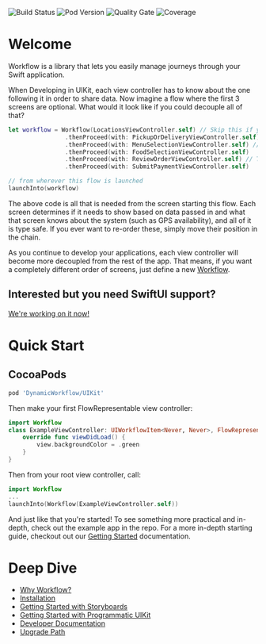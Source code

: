 ![Build Status](https://github.com/wwt/Workflow/actions/workflows/CI.yml/badge.svg?branch=main)
![Pod Version](https://img.shields.io/cocoapods/v/DynamicWorkflow.svg?style=popout)
![Quality Gate](https://img.shields.io/sonar/quality_gate/wwt_Workflow?server=https%3A%2F%2Fsonarcloud.io)
![Coverage](https://img.shields.io/sonar/coverage/wwt_Workflow?server=http%3A%2F%2Fsonarcloud.io)

# Welcome
Workflow is a library that lets you easily manage journeys through your Swift application.

When Developing in UIKit, each view controller has to know about the one following it in order to share data.  Now imagine a flow where the first 3 screens are optional.  What would it look like if you could decouple all of that?

```swift
let workflow = Workflow(LocationsViewController.self) // Skip this if you have GPS
                .thenProceed(with: PickupOrDeliveryViewController.self) // Skip this if you only have 1 choice
                .thenProceed(with: MenuSelectionViewController.self) // Skip this for new stores
                .thenProceed(with: FoodSelectionViewController.self)
                .thenProceed(with: ReviewOrderViewController.self) // This lets you edit anything you've already picked
                .thenProceed(with: SubmitPaymentViewController.self)

// from wherever this flow is launched
launchInto(workflow)
```
The above code is all that is needed from the screen starting this flow. Each screen determines if it needs to show based on data passed in and what that screen knows about the system (such as GPS availability), and all of it is type safe. If you ever want to re-order these, simply move their position in the chain.

As you continue to develop your applications, each view controller will become more decoupled from the rest of the app.  That means, if you want a completely different order of screens, just define a new [Workflow](https://wwt.github.io/SwiftCurrent/Classes/Workflow.html).

## Interested but you need SwiftUI support?
[We're working on it now!](https://github.com/wwt/Workflow/milestone/2)

# Quick Start
## CocoaPods
```ruby
pod 'DynamicWorkflow/UIKit'
```
Then make your first FlowRepresentable view controller:
```swift
import Workflow
class ExampleViewController: UIWorkflowItem<Never, Never>, FlowRepresentable {
    override func viewDidLoad() {
        view.backgroundColor = .green
    }
}
```
Then from your root view controller, call: 
```swift
import Workflow
...
launchInto(Workflow(ExampleViewController.self))
```

And just like that you're started!  To see something more practical and in-depth, check out the example app in the repo.  For a more in-depth starting guide, checkout out our [Getting Started](https://github.com/wwt/Workflow/wiki/getting-started) documentation.

# Deep Dive
- [Why Workflow?](https://github.com/wwt/Workflow/wiki/Why-This-Library%3F)
- [Installation](https://github.com/wwt/Workflow/wiki/Installation)
- [Getting Started with Storyboards](https://github.com/wwt/Workflow/wiki/getting-started)
- [Getting Started with Programmatic UIKit](https://github.com/wwt/Workflow/wiki/Getting-Started-with-Programmatic-UIKit)
- [Developer Documentation](https://gitcdn.link/repo/wwt/Workflow/main/docs/index.html)
- [Upgrade Path](https://github.com/wwt/Workflow/blob/main/UPGRADE_PATH.md)

